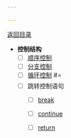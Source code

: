 ```yaml
---
 
---
```

[返回目录](Home.md)

- **控制结构**
	- [ ] [顺序控制](顺序控制.md)  
	- [ ] [分支控制](分支控制(if,%20else,%20switch).md) 
	- [ ] [循环控制](循环控制(for,%20while,%20do%20while,%20多重循环).md) #⭐️ 
	- [ ] 跳转控制语句
    	- [ ] [break](break.md)  
    	- [ ] [continue](continue.md)  
    	- [ ] [return](return.md)  

